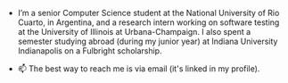 - I’m a senior Computer Science student at the National University of Rio Cuarto, in Argentina, and a research intern working on software testing at the University of Illinois at Urbana-Champaign. I also spent a semester studying abroad (during my junior year) at Indiana University Indianapolis on a Fulbright scholarship.
  
- 📫 The best way to reach me is via email (it's linked in my profile).

<!---
jereparla/jereparla is a ✨ special ✨ repository because its `README.md` (this file) appears on your GitHub profile.
You can click the Preview link to take a look at your changes.
--->
